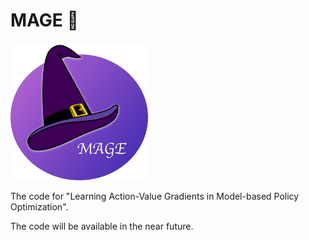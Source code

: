 # MAGE :crystal_ball:
<img src="mage_logo.png" width="220" height="220">

The code for "Learning Action-Value Gradients in Model-based Policy Optimization".

The code will be available in the near future.
